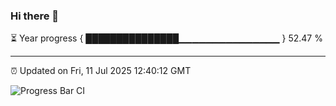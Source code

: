 ### Hi there 👋

⏳ Year progress { ███████████████▁▁▁▁▁▁▁▁▁▁▁▁▁▁▁ } 52.47 %

---

⏰ Updated on Fri, 11 Jul 2025 12:40:12 GMT

![Progress Bar CI](https://github.com/liununu/liununu/workflows/Progress%20Bar%20CI/badge.svg)
